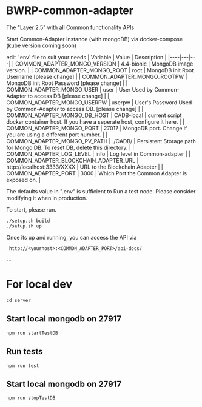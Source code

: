 
# BWRP-common-adapter
The "Layer 2.5" with all Common functionality APIs

Start Common-Adapter Instance (with mongoDB) via docker-compose (kube version coming soon)

 edit '.env' file to suit your needs
   | Variable | Value | Description |
   |----|---|---|
   | COMMON_ADAPTER_MONGO_VERSION | 4.4-bionic | MongoDB image version. |
   | COMMON_ADAPTER_MONGO_ROOT | root | MongoDB init Root Username [please change] |
   | COMMON_ADAPTER_MONGO_ROOTPW | MongoDB init Root Password [please change] |
   | COMMON_ADAPTER_MONGO_USER | user | User Used by Common-Adapter to access DB [please change] |
   | COMMON_ADAPTER_MONGO_USERPW | userpw | User's Password Used by Common-Adapter to access DB. [please change] |
   | COMMON_ADAPTER_MONGO_DB_HOST | CADB-local | current script docker container host. If you have a seperate host, configure it here. |
   | COMMON_ADAPTER_MONGO_PORT | 27017 | MongoDB port. Change if you are using a different port number. |
   | COMMON_ADAPTER_MONGO_PV_PATH | ./CADB/ | Persistent Storage path for Mongo DB. To reset DB, delete this directory. |
   | COMMON_ADAPTER_LOG_LEVEL | info | Log level in Common-adapter |
   | COMMON_ADAPTER_BLOCKCHAIN_ADAPTER_URL | http://localhost:3333/XXXX | URL to the Blockchain Adapter |
   | COMMON_ADAPTER_PORT | 3000 | Which Port the Common Adapter is exposed on. |



The defaults value in ".env" is sufficient to Run a test node. Please consider modifying it when in production.

To start, please run.

    ./setup.sh build
    ./setup.sh up

Once its up and running, you can access the API via

     http://<yourhost>:<COMMON_ADAPTER_PORT>/api-docs/

--

# For local dev

```
cd server
```

## Start local mongodb on 27917

```
npm run startTestDB
```

## Run tests

```
npm run test
```

## Start local mongodb on 27917

```
npm run stopTestDB
```
